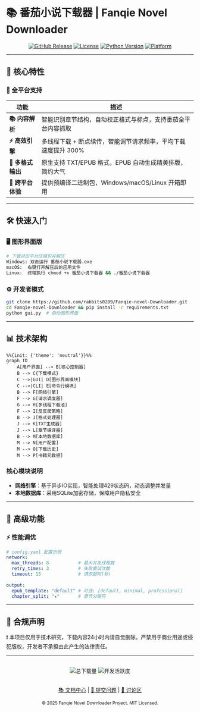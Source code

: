 # 📚 番茄小说下载器 | Fanqie Novel Downloader

<div align="center">

[![GitHub Release](https://img.shields.io/github/v/release/rabbits0209/Fanqie-novel-Downloader?color=blue&style=for-the-badge)](https://github.com/rabbits0209/Fanqie-novel-Downloader/releases)
[![License](https://img.shields.io/badge/License-MIT-green?style=for-the-badge)](LICENSE)
[![Python Version](https://img.shields.io/badge/Python-3.10%2B-yellow?style=for-the-badge&logo=python)](https://www.python.org)
[![Platform](https://img.shields.io/badge/Platform-Windows%20|%20macOS%20|%20Linux-lightgrey?style=for-the-badge)](https://github.com/rabbits0209/Fanqie-novel-Downloader/releases)

</div>

---

## 🌟 核心特性

### 🚀 全平台支持
| **功能**                 | **描述**                                                                |
|--------------------------|-------------------------------------------------------------------------|
| **📚 内容解析**          | 智能识别章节结构，自动校正格式与标点，支持番茄全平台内容抓取                 |
| **⚡ 高效引擎**          | 多线程下载 + 断点续传，智能调节请求频率，平均下载速度提升 300%              |
| **🎨 多格式输出**        | 原生支持 TXT/EPUB 格式，EPUB 自动生成精美排版，简约大气                          |
| **🔧 跨平台体验**        | 提供预编译二进制包，Windows/macOS/Linux 开箱即用                          |

---

## 🛠️ 快速入门

### 🖥️ 图形界面版
```bash
# 下载对应平台压缩包并解压
Windows: 双击运行 番茄小说下载器.exe
macOS:  右键打开解压后的应用文件
Linux:  终端执行 chmod +x 番茄小说下载器 && ./番茄小说下载器
```

### ⚙️ 开发者模式
```bash
git clone https://github.com/rabbits0209/Fanqie-novel-Downloader.git
cd Fanqie-novel-Downloader && pip install -r requirements.txt
python gui.py  # 启动图形界面
```

---

## 📊 技术架构

```mermaid
%%{init: {'theme': 'neutral'}}%%
graph TD
    A[用户界面] --> B[核心控制器]
    B --> C{下载模式}
    C -->|GUI| D[图形界面模块]
    C -->|CLI| E[命令行模块]
    B --> F[网络引擎]
    F --> G[请求调度器]
    G --> H[多线程下载池]
    F --> I[反反爬策略]
    B --> J[格式处理器]
    J --> K[TXT生成器]
    J --> L[章节编译器]
    B --> M[本地数据库]
    M --> N[用户配置]
    M --> O[下载历史]
    M --> P[书籍元数据]
```

### 核心模块说明
- **网络引擎**：基于异步IO实现，智能处理429状态码，动态调整并发量
- **本地数据库**：采用SQLite加密存储，保障用户隐私安全

---

## 📌 高级功能

### ⚡ 性能调优
```yaml
# config.yaml 配置示例
network:
  max_threads: 8           # 最大并发线程数
  retry_times: 3           # 失败重试次数
  timeout: 15              # 请求超时(秒)
  
output:
  epub_template: "default" # 可选: [default, minimal, professional]
  chapter_split: "★"       # 章节分隔符
```

---

## 📜 合规声明

❗ 本项目仅用于技术研究，下载内容24小时内请自觉删除。严禁用于商业用途或侵犯版权，开发者不承担由此产生的法律责任。

---

<div align="center">
  <br>
  <img src="https://img.shields.io/github/downloads/rabbits0209/Fanqie-novel-Downloader/total?style=for-the-badge&color=success" alt="总下载量">
  <img src="https://img.shields.io/github/commit-activity/m/rabbits0209/Fanqie-novel-Downloader?style=for-the-badge" alt="开发活跃度">
  <br><br>
  
  [📚 文档中心](https://github.com/rabbits0209/Fanqie-novel-Downloader/wiki) |
  [🐛 提交问题](https://github.com/rabbits0209/Fanqie-novel-Downloader/issues) |
  [💬 讨论区](https://github.com/rabbits0209/Fanqie-novel-Downloader/discussions)
  
  <sub>© 2025 Fanqie Novel Downloader Project. MIT Licensed.</sub>
</div>
